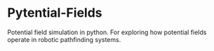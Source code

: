 # Pytential-Fields
Potential field simulation in python. For exploring how potential fields operate in robotic pathfinding systems.
